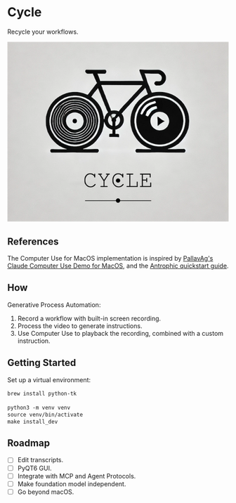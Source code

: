 # Cycle

Recycle your workflows.

![cycle logo](assets/cycle-logo.png)

## References

The Computer Use for MacOS implementation is inspired by [PallavAg's Claude Computer Use Demo for MacOS](https://github.com/PallavAg/claude-computer-use-macos), and the [Antrophic quickstart guide](https://github.com/anthropics/anthropic-quickstarts/tree/main/computer-use-demo/computer_use_demo).

## How

Generative Process Automation:

1. Record a workflow with built-in screen recording.
1. Process the video to generate instructions.
1. Use Computer Use to playback the recording,
   combined with a custom instruction.

## Getting Started

Set up a virtual environment:

```shell
brew install python-tk

python3 -m venv venv
source venv/bin/activate
make install_dev
```

## Roadmap

- [ ] Edit transcripts.
- [ ] PyQT6 GUI.
- [ ] Integrate with MCP and Agent Protocols.
- [ ] Make foundation model independent.
- [ ] Go beyond macOS.
